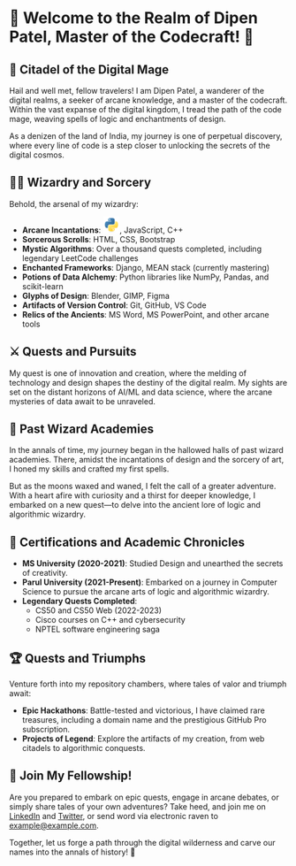 # 🐉 Welcome to the Realm of Dipen Patel, Master of the Codecraft! 🚀

## 🏰 Citadel of the Digital Mage

Hail and well met, fellow travelers! I am Dipen Patel, a wanderer of the digital realms, a seeker of arcane knowledge, and a master of the codecraft. Within the vast expanse of the digital kingdom, I tread the path of the code mage, weaving spells of logic and enchantments of design.

As a denizen of the land of India, my journey is one of perpetual discovery, where every line of code is a step closer to unlocking the secrets of the digital cosmos.

## 🧙‍♂️ Wizardry and Sorcery

Behold, the arsenal of my wizardry:

- **Arcane Incantations**: <img src="https://raw.githubusercontent.com/devicons/devicon/master/icons/python/python-original.svg" alt="python" width="30" height="30" style="max-width: 100%;">, JavaScript, C++
- **Sorcerous Scrolls**: HTML, CSS, Bootstrap
- **Mystic Algorithms**: Over a thousand quests completed, including legendary LeetCode challenges
- **Enchanted Frameworks**: Django, MEAN stack (currently mastering)
- **Potions of Data Alchemy**: Python libraries like NumPy, Pandas, and scikit-learn
- **Glyphs of Design**: Blender, GIMP, Figma
- **Artifacts of Version Control**: Git, GitHub, VS Code
- **Relics of the Ancients**: MS Word, MS PowerPoint, and other arcane tools

## ⚔️ Quests and Pursuits

My quest is one of innovation and creation, where the melding of technology and design shapes the destiny of the digital realm. My sights are set on the distant horizons of AI/ML and data science, where the arcane mysteries of data await to be unraveled.

## 📜 Past Wizard Academies

In the annals of time, my journey began in the hallowed halls of past wizard academies. There, amidst the incantations of design and the sorcery of art, I honed my skills and crafted my first spells.

But as the moons waxed and waned, I felt the call of a greater adventure. With a heart afire with curiosity and a thirst for deeper knowledge, I embarked on a new quest—to delve into the ancient lore of logic and algorithmic wizardry.

## 📜 Certifications and Academic Chronicles

- **MS University (2020-2021)**: Studied Design and unearthed the secrets of creativity.
- **Parul University (2021-Present)**: Embarked on a journey in Computer Science to pursue the arcane arts of logic and algorithmic wizardry.
- **Legendary Quests Completed**: 
    - CS50 and CS50 Web (2022-2023)
    - Cisco courses on C++ and cybersecurity
    - NPTEL software engineering saga

## 🏆 Quests and Triumphs

Venture forth into my repository chambers, where tales of valor and triumph await:

- **Epic Hackathons**: Battle-tested and victorious, I have claimed rare treasures, including a domain name and the prestigious GitHub Pro subscription.
- **Projects of Legend**: Explore the artifacts of my creation, from web citadels to algorithmic conquests.

## 🔗 Join My Fellowship!

Are you prepared to embark on epic quests, engage in arcane debates, or simply share tales of your own adventures? Take heed, and join me on [LinkedIn](#) and [Twitter](#), or send word via electronic raven to [example@example.com](mailto:example@example.com).

Together, let us forge a path through the digital wilderness and carve our names into the annals of history! 🌌

